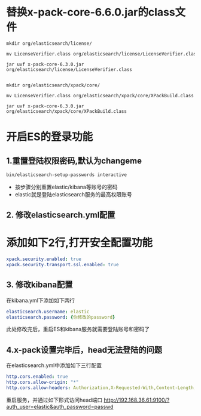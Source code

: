 # 替换x-pack-core-6.6.0.jar的class文件
```
mkdir org/elasticsearch/license/

mv LicenseVerifier.class org/elasticsearch/license/LicenseVerifier.class

jar uvf x-pack-core-6.3.0.jar org/elasticsearch/license/LicenseVerifier.class


mkdir org/elasticsearch/xpack/core/

mv LicenseVerifier.class org/elasticsearch/xpack/core/XPackBuild.class

jar uvf x-pack-core-6.3.0.jar org/elasticsearch/xpack/core/XPackBuild.class
```

# 开启ES的登录功能
## 1.重置登陆权限密码,默认为changeme
```bash
bin/elasticsearch-setup-passwords interactive
```

* 按步骤分别重置elastic/kibana等账号的密码
* elastic就是登陆elasticsearch服务的最高权限账号
## 2. 修改elasticsearch.yml配置
# 添加如下2行,打开安全配置功能
```yaml
xpack.security.enabled: true
xpack.security.transport.ssl.enabled: true
```


## 3. 修改kibana配置
在kibana.yml下添加如下两行
```yaml
elasticsearch.username: elastic
elasticsearch.password: {你修改的password}
```

此处修改完后，重启ES和kibana服务就需要登陆账号和密码了
## 4.x-pack设置完毕后，head无法登陆的问题
在elasticsearch.yml中添加如下三行配置
```yaml
http.cors.enabled: true
http.cors.allow-origin: "*"
http.cors.allow-headers: Authorization,X-Requested-With,Content-Length,Content-Type
```

重启服务，并通过如下形式访问head端口
http://192.168.36.61:9100/?auth_user=elastic&auth_password=passwd
